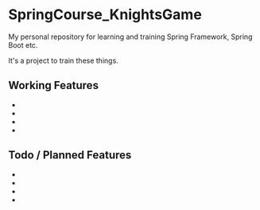 # SpringCourse_KnightsGame

My personal repository for learning and training Spring Framework, Spring Boot etc.

It's a project to train these things.

## Working Features

*
* 
*
*

## Todo / Planned Features

*
*
*
*
